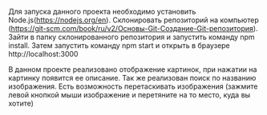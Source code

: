 Для запуска данного проекта необходимо установить Node.js(https://nodejs.org/en).
Склонировать репозиторий на компьютер (https://git-scm.com/book/ru/v2/Основы-Git-Создание-Git-репозитория).
Зайти в папку склонированного репозитория и запустить команду npm install.
Затем запустить команду npm start и открыть в браузере http://localhost:3000

В данном проекте реализовано отображение картинок, при нажатии на картинку появится ее описание.
Так же реализован поиск по названию изображения.
Есть возможность перетаскивать изображения (зажмите левой кнопкой мыши изображение и перетяните на то место, куда вы хотите)
